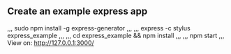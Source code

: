 ## Create an example express app
,,,
sudo npm install -g express-generator
,,,
,,,
express -c stylus express_example
,,,
,,,
cd express_example && npm install
,,,
,,,
npm start
,,,
View on:
http://127.0.0.1:3000/
